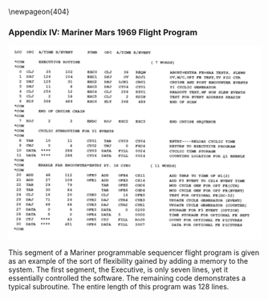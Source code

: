 \newpageon{404}

### Appendix IV: Mariner Mars 1969 Flight Program

![Figure IV-1](images/p404.jpg)

This segment of a Mariner programmable sequencer flight program is given
as an example of the sort of flexibility gained by adding a memory to
the system. The first segment, the Executive, is only seven lines, yet
it essentially controlled the software. The remaining code demonstrates
a typical subroutine. The entire length of this program was 128 lines.
